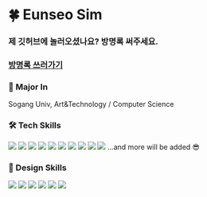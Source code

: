 # 🍀 Eunseo Sim

### 제 깃허브에 놀러오셨나요? 방명록 써주세요.
### [방명록 쓰러가기](https://love2luck-q4li0s4wi-simeunseo.vercel.app/)

### 📖 Major In

Sogang Univ, Art&Technology / Computer Science
    
### 🛠 Tech Skills

<img src="https://img.shields.io/badge/C-A8B9CC?style=flat-square&logo=C&logoColor=white"/></a>
<img src="https://img.shields.io/badge/C++-00599C?style=flat-square&logo=C%2B%2B&logoColor=white"/></a>
<img src="https://img.shields.io/badge/linux-FCC624?style=flat-square&logo=linux&logoColor=white"></a>
<img src="https://img.shields.io/badge/max-525252?style=flat-square&logo=max&logoColor=white"></a>
<img src="https://img.shields.io/badge/Python-3766AB?style=flat-square&logo=Python&logoColor=white"/></a>
<img src="https://img.shields.io/badge/html5-E34F26?style=flat-square&logo=html5&logoColor=white"></a>
<img src="https://img.shields.io/badge/css-1572B6?style=flat-square&logo=css3&logoColor=white"/></a>
<img src="https://img.shields.io/badge/javascript-F7DF1E?style=flat-square&logo=javascript&logoColor=white"></a>
<img src="https://img.shields.io/badge/typescript-3178C6?style=flat-square&logo=typescript&logoColor=white"></a>
<img src="https://img.shields.io/badge/react-61DAFB?style=flat-square&logo=react&logoColor=white"></a>
...and more will be added 😎

### 🎨 Design Skills
<img src="https://img.shields.io/badge/figma-%F24E1E.svg?style=flat-square&logo=figma&logoColor=white"></a>
<img src="https://img.shields.io/badge/adobe%20photoshop-%2331A8FF.svg?style=flat-square&logo=adobe%20photoshop&logoColor=white"></a>
<img src="https://img.shields.io/badge/adobe%20illustrator-%23FF9A00.svg?style=flat-square&logo=adobe%20illustrator&logoColor=white"></a>
<img src="https://img.shields.io/badge/Adobe%20Premiere%20Pro-9999FF.svg?style=flat-square&logo=Adobe%20Premiere%20Pro&logoColor=white"></a>
<img src="https://img.shields.io/badge/Adobe%20After%20Effects-9999FF.svg?style=flat-square&logo=Adobe%20After%20Effects&logoColor=white"></a>
<img src="https://img.shields.io/badge/autodesk-0696D7.svg?style=flat-square&logo=autodesk&logoColor=white"></a>
